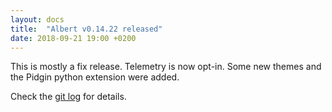 ```yaml
---
layout: docs
title:  "Albert v0.14.22 released"
date: 2018-09-21 19:00 +0200
---
```

This is mostly a fix release. Telemetry is now opt-in. Some new themes and the Pidgin python extension were added.

Check the [git log](https://github.com/albertlauncher/albert/commits/v0.14.22) for details.
